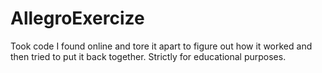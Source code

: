 # AllegroExercize

Took code I found online and tore it apart to figure out how it worked and then tried to put it back together. Strictly for educational purposes.
